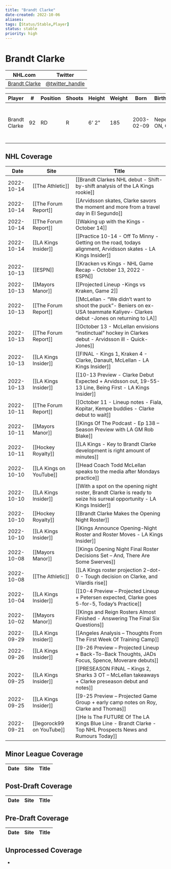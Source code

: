 ```yaml
---
title: "Brandt Clarke"
date-created: 2022-10-06
aliases: 
tags: [Status/Stable,Player]
status: stable
priority: high
---
```


# Brandt Clarke

NHL.com | Twitter
-|-
[Brandt Clarke]() | [@twitter_handle](https://twitter.com/)

Player | \# | Position | Shoots | Height | Weight | Born | Birthplace | Draft 
---|---|---|---|---|---|---|---|---
Brandt Clarke | 92 | RD | R | 6' 2" | 185 | 2003-02-09 | Nepean, ON, CAN | 2021 LAK, 1st rd, 8th pk (8th overall)


## NHL  Coverage
Date | Site |  Title
---|---|---
2022-10-14 | [[The Athletic]] | [[Brandt Clarkes NHL debut - Shift-by-shift analysis of the LA Kings rookie]]
2022-10-14 | [[The Forum Report]] | [[Arvidsson skates, Clarke savors the moment and more from a travel day in El Segundo]]
2022-10-14 | [[The Forum Report]] | [[Waking up with the Kings - October 14]]
2022-10-14 | [[LA Kings Insider]] | [[Practice 10-14 - Off To Minny - Getting on the road, todays alignment, Arvidsson skates - LA Kings Insider]]
2022-10-13 | [[ESPN]] | [[Kracken vs Kings - NHL Game Recap - October 13, 2022 - ESPN]]
2022-10-13 | [[Mayors Manor]] | [[Projected Lineup -Kings vs Kraken, Game 2]]
2022-10-13 | [[The Forum Report]] | [[McLellan - “We didn’t want to shoot the puck”- Beniers on ex-USA teammate Kaliyev- Clarkes debut -Jones on returning to LA]]
2022-10-13 | [[The Forum Report]] | [[October 13 - McLellan envisions “instinctual” hockey in Clarkes debut - Arvidsson ill - Quick-Jones]]
2022-10-13 | [[LA Kings Insider]] | [[FINAL - Kings 1, Kraken 4 - Clarke, Danault, McLellan - LA Kings Insider]]
2022-10-13 | [[LA Kings Insider]] | [[10-13 Preview - Clarke Debut Expected + Arvidsson out, 19-55-13 Line, Being First - LA Kings Insider]]
2022-10-11 | [[The Forum Report]] | [[October 11 - Lineup notes - Fiala, Kopitar, Kempe buddies - Clarke debut to wait]]
2022-10-11 | [[Mayors Manor]] | [[Kings Of The Podcast - Ep 138 – Season Preview with LA GM Rob Blake]]
2022-10-11 | [[Hockey Royalty]] | [[LA Kings - Key to Brandt Clarke development is right amount of minutes]]
2022-10-10 | [[LA Kings on YouTube]] | [[Head Coach Todd McLellan speaks to the media after Mondays practice]]
2022-10-10 | [[LA Kings Insider]] | [[With a spot on the opening night roster, Brandt Clarke is ready to seize his surreal opportunity - LA Kings Insider]]
2022-10-10 | [[Hockey Royalty]] | [[Brandt Clarke Makes the Opening Night Roster]]
2022-10-10 | [[LA Kings Insider]] | [[Kings Announce Opening-Night Roster and Roster Moves - LA Kings Insider]]
2022-10-08 | [[Mayors Manor]] | [[Kings Opening Night Final Roster Decisions Set – And, There Are Some Swerves]]
2022-10-08 | [[The Athletic]] | [[LA Kings roster projection 2-dot-0 - Tough decision on Clarke, and Vilardis rise]]
2022-10-04 | [[LA Kings Insider]]  | [[10-4 Preview – Projected Lineup + Petersen expected, Clarke goes 5-for-5, Today’s Practice]]
2022-10-02 | [[Mayors Manor]] | [[Kings and Reign Rosters Almost Finished - Answering The Final Six Questions]]
2022-09-29 | [[LA Kings Insider]] |  [[Angeles Analysis – Thoughts From The First Week Of Training Camp]]
2022-09-26 | [[LA Kings Insider]] | [[9-26 Preview – Projected Lineup + Back-To-Back Thoughts, JADs Focus, Spence, Moverare debuts]]
2022-09-25 | [[LA Kings Insider]] |  [[PRESEASON FINAL – Kings 2, Sharks 3 OT – McLellan takeaways + Clarke preseason debut and notes]] 
2022-09-25 | [[LA Kings Insider]] | [[9-25 Preview – Projected Game Group + early camp notes on Roy, Clarke and Thomas]]
2022-09-21 | [[legorock99 on YouTube]] | [[He Is The FUTURE Of The LA Kings Blue Line - Brandt Clarke - Top NHL Prospects News and Rumours Today]]


## Minor League Coverage
Date | Site |  Title
---|---|---



## Post-Draft Coverage
Date | Site |  Title
---|---|---



## Pre-Draft Coverage
Date | Site |  Title
---|---|---


## Unprocessed Coverage
- 
